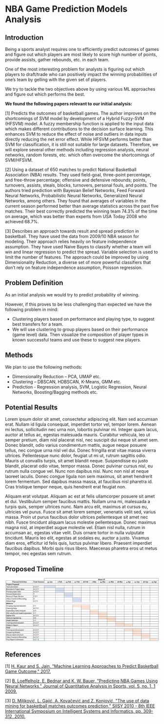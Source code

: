 # NBA Game Prediction Models Analysis

## Introduction

Being a sports analyst requires one to efficiently predict outcomes of games and figure out which players are most likely to score high number of points, provide assists, gather rebounds, etc. in each team. 

One of the most interesting problem for analysts is figuring out which players to draft/trade who can positively impact the winning probabilities of one’s team by gelling with the given set of players. 

We try to tackle the two objectives above by using various ML approaches and figure out which performs the best.

**We found the following papers relevant to our initial analysis:**

[1] Predicts the outcomes of basketball games. The author improves on the shortcomings of SVM model by development of a Hybrid Fuzzy-SVM (HFSVM) model. A fuzzy membership function is applied to the input data which makes different contributions to the decision surface learning. This enhances SVM to reduce the effect of noise and outliers in data inputs directly reducing the net error effect. While HFSVM performs better than SVM for classification, it is still not suitable for large datasets. Therefore, we will explore several other methods including regression analysis, neural networks, random forests, etc. which often overcome the shortcomings of SVM/HFSVM.

[2] Using a dataset of 650 matches to predict National Basketball Association (NBA) results. They used field-goal, three-point percentage, and free-throw percentage; offensive and defensive rebounds; points, turnovers, assists, steals, blocks, turnovers, personal fouls, and points. The authors tried prediction with Bayesian Belief Networks, Feed Forward Neural Networks, Probabilistic Neural Networks, Generalized Neural Networks, among others. They found that averages of variables in the current season performed better than average statistics across the past five matches. Their best correctly predicted the winning team 74.3% of the time on average, which was better than experts from USA Today 2008 who achieved 68.7%.

[3] Describes an approach towards result and spread prediction in basketball. They have used the data from 2009/10 NBA season for modeling. Their approach relies heavily on feature independence assumption. They have used Naive Bayes to classify whether a team will win and linear regression to predict the spread. Variable selection is used to limit the number of features. The approach could be improved by using Dimensionality Reduction, a diverse set of more powerful classifiers that don’t rely on feature independence assumption, Poisson regression.


## Problem Definition

As an initial analysis we would try to predict probability of winning.

However, if this proves to be less challenging than expected we have the following problem in mind:

* Clustering players based on performance and playing type, to suggest best transfers for a team.
* We will use clustering to group players based on their performance (game level) data. Then visualize the composition of player types in known successful teams and use these to suggest new players.

## Methods

We plan to use the following methods:

* Dimensionality Reduction – PCA, UMAP etc.
* Clustering – DBSCAN, HDBSCAN, K-Means, GMM etc.
* Prediction - Regression analysis, SVM, Logistic Regression, Neural Networks, Boosting/Bagging methods etc.


## Potential Results

Lorem ipsum dolor sit amet, consectetur adipiscing elit. Nam sed accumsan erat. Nullam id ligula consequat, imperdiet tortor vel, tempor lorem. Aenean mi lectus, sollicitudin nec urna non, lobortis pulvinar mi. Integer quam lacus, auctor at tellus ac, egestas malesuada mauris. Curabitur vehicula, leo ut semper pretium, diam nisl placerat nisl, nec suscipit dui neque sit amet sem. Donec blandit, odio varius condimentum mattis, augue neque posuere tellus, nec congue urna nisl vel dui. Donec fringilla erat vitae massa viverra ultrices. Pellentesque nunc dolor, feugiat ut mi ut, rutrum sagittis odio. Mauris ut convallis turpis, sit amet blandit neque. Suspendisse eu justo blandit, placerat odio vitae, tempor massa. Donec pulvinar cursus nisl, eu rutrum nulla congue vel. Nunc non dapibus nisi. Nunc non nisl at neque laoreet iaculis. Donec congue ligula non sem maximus, sit amet hendrerit lorem fermentum. Sed dapibus massa massa, at faucibus nisl pharetra id. Cras tristique tempor neque, quis hendrerit erat feugiat non.

Aliquam erat volutpat. Aliquam ac est at felis ullamcorper posuere sit amet et dui. Vestibulum semper faucibus mattis. Nullam urna mi, malesuada a turpis quis, semper ultrices nunc. Nam arcu elit, maximus at cursus eu, ultricies vel purus. Fusce sit amet lorem semper, venenatis velit sed, varius massa. Proin ut purus faucibus dolor ultrices pellentesque sit amet nec nibh. Fusce tincidunt aliquam lacus molestie pellentesque. Donec maximus magna nisl, at imperdiet augue molestie vel. Etiam nisl nulla, rutrum in accumsan ac, egestas vitae velit. Duis ornare tortor in nulla vulputate tincidunt. Mauris leo elit, egestas at sodales eu, auctor a justo. Vivamus diam eros, efficitur id felis quis, luctus pulvinar libero. Praesent imperdiet faucibus dapibus. Morbi quis risus libero. Maecenas pharetra eros ut metus tempor, nec egestas sem rutrum.



## Proposed Timeline
![Timeline](/assets/ganttchart.png)

## References

[1] 	[H. Kaur and S. Jain, "Machine Learning Approaches to Predict Basketball Game Outcome," 2017.](https://ieeexplore.ieee.org/document/8344688)

[2] 	[B. Loeffelholz, E. Bednar and K. W. Bauer, "Predicting NBA Games Using Neural Networks," Journal of Quantitative Analysis in Sports, vol. 5, no. 1, 1 2009.](https://www.degruyter.com/document/doi/10.2202/1559-0410.1156/html)

[3] 	[D. Miljković, L. Gajić, A. Kovačević and Z. Konjović, "The use of data mining for basketball matches outcomes prediction," SIISY 2010 - 8th IEEE International Symposium on Intelligent Systems and Informatics, pp. 309-312, 2010.](https://ieeexplore.ieee.org/stamp/stamp.jsp?tp=&arnumber=5647440)